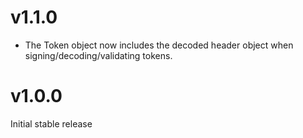 # v1.1.0
- The Token object now includes the decoded header object when signing/decoding/validating tokens.

# v1.0.0

Initial stable release